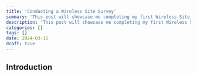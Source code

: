 ```yaml
---
title: 'Conducting a Wireless Site Survey'
summary: 'This post will showcase me completing my first Wireless Site Survey.'
description: 'This post will showcase me completing my first Wireless Site Survey.'
categories: []
tags: []
date: 2024-03-15
draft: true
---
```


## Introduction
